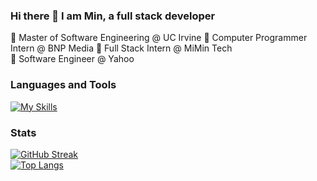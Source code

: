 ### Hi there 👋 I am Min, a full stack developer

🌱 Master of Software Engineering @ UC Irvine 
🏢 Computer Programmer Intern @ BNP Media 
🏢 Full Stack Intern @ MiMin Tech  
🏢 Software Engineer @ Yahoo  

### Languages and Tools
[![My Skills](https://skillicons.dev/icons?i=js,ts,java,spring,react,redux,graphql,nestjs,nextjs,nodejs,postgres,mysql,sqlite,postman,prisma,kotlin,py,flask,npm,github)](https://skillicons.dev)

### Stats
[![GitHub Streak](http://github-readme-streak-stats.herokuapp.com?user=laimin18&theme=dark&background=000000)](https://git.io/streak-stats)  
[![Top Langs](https://github-readme-stats.vercel.app/api/top-langs/?username=laimin18)](https://github.com/anuraghazra/github-readme-stats)

<!--
**laimin18/laimin18** is a ✨ _special_ ✨ repository because its `README.md` (this file) appears on your GitHub profile.

Here are some ideas to get you started:

- 🔭 I’m currently working on ...
- 🌱 I’m currently learning ...
- 👯 I’m looking to collaborate on ...
- 🤔 I’m looking for help with ...
- 💬 Ask me about ...
- 📫 How to reach me: ...
- 😄 Pronouns: ...
- ⚡ Fun fact: ...
-->
